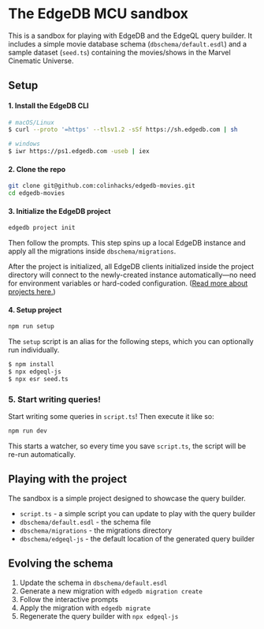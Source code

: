 # The EdgeDB MCU sandbox

This is a sandbox for playing with EdgeDB and the EdgeQL query builder. It includes a simple movie database schema (`dbschema/default.esdl`) and a sample dataset (`seed.ts`) containing the movies/shows in the Marvel Cinematic Universe.

## Setup

#### 1. Install the EdgeDB CLI

```bash
# macOS/Linux
$ curl --proto '=https' --tlsv1.2 -sSf https://sh.edgedb.com | sh

# windows
$ iwr https://ps1.edgedb.com -useb | iex
```

#### 2. Clone the repo

```bash
git clone git@github.com:colinhacks/edgedb-movies.git
cd edgedb-movies
```

#### 3. Initialize the EdgeDB project

```bash
edgedb project init
```

Then follow the prompts. This step spins up a local EdgeDB instance and apply all the migrations inside `dbschema/migrations`.

After the project is initialized, all EdgeDB clients initialized inside the project directory will connect to the newly-created instance automatically—no need for environment variables or hard-coded configuration. ([Read more about projects here.](https://www.edgedb.com/docs/guides/projects))

#### 4. Setup project

```bash
npm run setup
```

The `setup` script is an alias for the following steps, which you can optionally run individually.

```bash
$ npm install
$ npx edgeql-js
$ npx esr seed.ts
```

### 5. Start writing queries!

Start writing some queries in `script.ts`! Then execute it like so:

```bash
npm run dev
```

This starts a watcher, so every time you save `script.ts`, the script will be re-run automatically.

## Playing with the project

The sandbox is a simple project designed to showcase the query builder.

- `script.ts` - a simple script you can update to play with the query builder
- `dbschema/default.esdl` - the schema file
- `dbschema/migrations` - the migrations directory
- `dbschema/edgeql-js` - the default location of the generated query builder

## Evolving the schema

1. Update the schema in `dbschema/default.esdl`
2. Generate a new migration with `edgedb migration create`
3. Follow the interactive prompts
4. Apply the migration with `edgedb migrate`
5. Regenerate the query builder with `npx edgeql-js`
